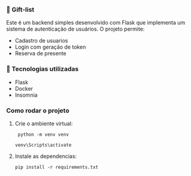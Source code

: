 ### 🎁 Gift-list
Este é um backend simples desenvolvido com Flask que implementa um sistema de autenticação de usuários. O projeto permite:

- Cadastro de usuarios
- Login com geração de token
- Reserva de presente 


### 🧪 Tecnologias utilizadas

- Flask
- Docker
- Insomnia

### Como rodar o projeto

1. Crie o ambiente virtual:

    `  python -m venv venv  `

    ` venv\Scripts\activate   `

2. Instale as dependencias:

    `pip install -r requirements.txt `